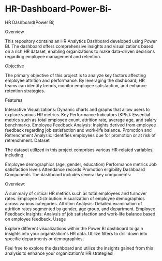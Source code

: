 # HR-Dashboard-Power-Bi-
HR Dashboard(Power Bi)

Overview

This repository contains an HR Analytics Dashboard developed using Power BI. The dashboard offers comprehensive insights and visualizations based on a rich HR dataset, enabling organizations to make data-driven decisions regarding employee management and retention.

Objective

The primary objective of this project is to analyze key factors affecting employee attrition and performance. By leveraging the dashboard, HR teams can identify trends, monitor employee satisfaction, and enhance retention strategies.

Features

Interactive Visualizations: Dynamic charts and graphs that allow users to explore various HR metrics. Key Performance Indicators (KPIs): Essential metrics such as total employee count, attrition rate, average age, and salary benchmarks. Employee Feedback Analysis: Insights derived from employee feedback regarding job satisfaction and work-life balance. Promotion and Retrenchment Analysis: Identifies employees due for promotion or at risk of retrenchment. Dataset

The dataset utilized in this project comprises various HR-related variables, including:

Employee demographics (age, gender, education) Performance metrics Job satisfaction levels Attendance records Promotion eligibility Dashboard Components The dashboard includes several key components:

Overview:

A summary of critical HR metrics such as total employees and turnover rates. Employee Distribution: Visualization of employee demographics across various categories. Attrition Analysis: Detailed examination of attrition rates segmented by gender, age group, and department. Employee Feedback Insights: Analysis of job satisfaction and work-life balance based on employee feedback. Usage

Explore different visualizations within the Power BI dashboard to gain insights into your organization's HR data. Utilize filters to drill down into specific departments or demographics.

Feel free to explore the dashboard and utilize the insights gained from this analysis to enhance your organization's HR strategies!
